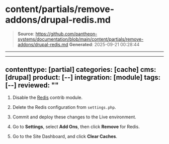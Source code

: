 # content/partials/remove-addons/drupal-redis.md

> **Source**: https://github.com/pantheon-systems/documentation/blob/main/content/partials/remove-addons/drupal-redis.md
> **Generated**: 2025-09-21 00:28:44

---

---
contenttype: [partial]
categories: [cache]
cms: [drupal]
product: [--]
integration: [module]
tags: [--]
reviewed: ""
---

1. Disable the [Redis](https://www.drupal.org/project/redis) contrib module.

1. Delete the Redis configuration from `settings.php`.

1. Commit and deploy these changes to the Live environment.

1. Go to <Icon icon="gear" /> **Settings**, select **Add Ons**, then click **Remove** for Redis.

1. Go to the Site Dashboard, and click <Icon icon="cleaning" /> **Clear Caches**.
